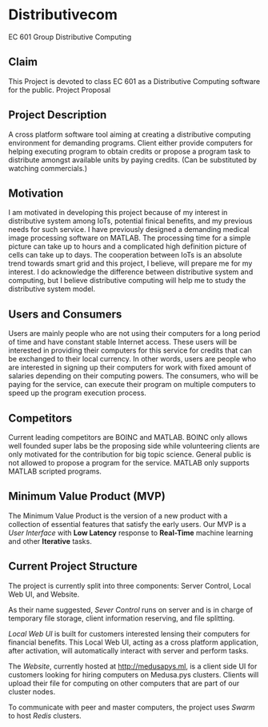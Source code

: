 # Distributivecom
EC 601 Group Distributive Computing 
## Claim
This Project is devoted to class EC 601 as a Distributive Computing software for the public.
Project Proposal

## Project Description
A cross platform software tool aiming at creating a distributive computing environment for demanding
programs. Client either provide computers for helping executing program to obtain credits or propose a
program task to distribute amongst available units by paying credits. (Can be substituted by watching
commercials.)
## Motivation
I am motivated in developing this project because of my interest in distributive system among IoTs,
potential finical benefits, and my previous needs for such service. I have previously designed a
demanding medical image processing software on MATLAB. The processing time for a simple picture can
take up to hours and a complicated high definition picture of cells can take up to days. The cooperation
between IoTs is an absolute trend towards smart grid and this project, I believe, will prepare me for my
interest. I do acknowledge the difference between distributive system and computing, but I believe
distributive computing will help me to study the distributive system model.
## Users and Consumers
Users are mainly people who are not using their computers for a long period of time and have constant
stable Internet access. These users will be interested in providing their computers for this service for
credits that can be exchanged to their local currency. In other words, users are people who are
interested in signing up their computers for work with fixed amount of salaries depending on their
computing powers. The consumers, who will be paying for the service, can execute their program on
multiple computers to speed up the program execution process.
## Competitors
Current leading competitors are BOINC and MATLAB. BOINC only allows well founded super labs be the
proposing side while volunteering clients are only motivated for the contribution for big topic science.
General public is not allowed to propose a program for the service. MATLAB only supports MATLAB
scripted programs.
## Minimum Value Product (MVP)
The Minimum Value Product is the version of a new product with a collection of essential features that satisfy
the early users. Our MVP is a *User Interface* with **Low Latency** response to **Real-Time** machine learning 
and other **Iterative** tasks.
## Current Project Structure
The project is currently split into three components: Server Control, Local Web UI, and Website. 

As their name suggested, *Sever Control* runs on server and is in charge of temporary file storage, client information reserving, and file splitting. 

*Local Web UI* is built for customers interested lensing their computers for financial benefits. This Local Web UI, acting as a cross platform application, after activation, will automatically interact with server and perform tasks. 

The *Website*, currently hosted at http://medusapys.ml, is a client side UI for customers looking for hiring computers on Medusa.pys clusters. Clients will upload their file for computing on other computers that are part of our cluster nodes. 

To communicate with peer and master computers, the project uses *Swarm* to host *Redis* clusters.

